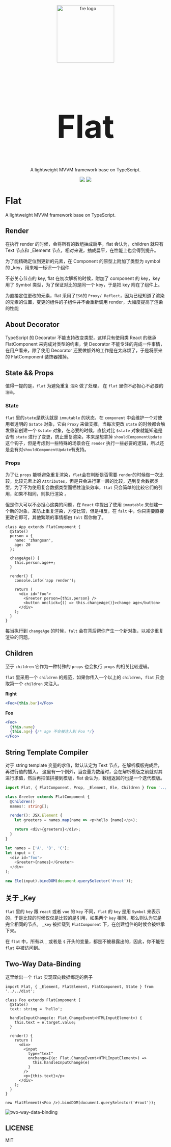 <div>
  <p align="center"><img src="https://github.com/flat-dev-ti/Flat/blob/master/doc/logo.png" alt="fre logo" width="180"></p>
  <h1 align="center" style="font-size:100px;">Flat</h1>
</div>
<p align="center">A lightweight MVVM framework base on TypeScript.</p>
<p align="center">
  <img src="https://img.shields.io/github/license/flat-dev-ti/Flat.svg?style=flat-square">
  <img src="https://img.shields.io/badge/TypeScript-3.2-blue.svg?style=flat-square">
</p>

# Flat

A lightweight MVVM framework base on TypeScript.

## Render

在执行 render 的时候，会将所有的数组抽成扁平，flat 会认为，children 就只有 Text 节点和 \_Elememt 节点，相对来说，抽成扁平，在性能上也会得到提升。

为了能精确定位到更新的元素，在 Component 的原型上附加了类型为 symbol 的 \_key，用来唯一标识一个组件

不必关心节点的 key, flat 在初次解析的时候，附加了 component 的 key，key 用了 Symbol 类型，为了保证对比的是同一个 key，于是把 key 附在了组件上。

为直接定位更改的元素，flat 采用了`ES6`的 `Proxy/ Reflect`，因为已经知道了渲染的元素的位置，变更的组件的子组件并不会重新调用 render，大幅度提高了渲染的性能

## About Decorator

TypeScript 的 Decorator 不能支持改变类型，这样只有使用类 React 的继承 FlatComponent 来完成对类型的约束，使 Decorator 不能专注的完成一件事情，在用户看来，除了使用 Decorator 还要做额外的工作是在太麻烦了，于是将原来的 FlatComponent 装饰器推掉。

## State && Props

值得一提的是，`flat` 为避免重复 `渲染` 做了处理， 在 `flat` 里你不必担心不必要的 `渲染`。

### State

`flat` 里的`state`是默认就是 `immutable` 的状态，在 `component` 中会维护一个对使用者透明的 `$state` 对象，它由 `Proxy` 来做支撑，当每次更改 `state` 的时候都会触发重新创建一个 `$state` 对象，在必要的时候，直接对比 `$state` 对象就能知道是否有 `state` 进行了变更，防止重复渲染，本来是想拿掉 `shouldComponentUpdate`这个钩子，但是考虑到一些特殊的场景会在 `render` 执行一些必要的逻辑，所以还是会有对`shouldComponentUpdate`有支持。

### Props

为了让 `props` 能够避免重复渲染，`flat`会在判断是否需要 `render`的时候做一次比较，比较元素上的 `Attributes`，但是只会进行第一层的比较，遇到复合数据类型，为了不为使用复合数据类型而牺牲渲染效率，`flat` 只会简单的比较它们的引用，如果不相同，则执行渲染 。

但是你大可以不必担心这类的问题，在 `React` 中提出了使用 `immutable` 来创建一个新的对象，来防止重复渲染，方便比较，但是相反，在 `falt` 中，你只需要直接更改它即可，其他繁琐的事情都由 `falt` 帮你做了。

```tsx
class App extends FlatComponent {
  @State()
  person = {
    name: 'zhangsan',
    age: 20
  };

  changeAge() {
    this.person.age++;
  }

  render() {
    console.info('app render');

    return (
      <div id="foo">
        <Greeter person={this.person} />
        <button onclick={() => this.changeAge()}>change age</button>
      </div>
    );
  }
}
```

每当执行到 `changeAge` 的时候，`falt` 会在背后帮你产生一个新对象，以减少重复渲染的问题。

## Children

至于 `children` 它作为一种特殊的 `props` 也会执行 `props` 的相关比较逻辑。

`flat` 里采用一个 `children` 的规范，如果你传入一个以上的 `children`，`flat` 只会取第一个 `children` 来注入。

**Right**

```jsx
<Foo>{this.bar}</Foo>
```

**Foo**

```jsx
<Foo>
  {this.name}
  {this.age} {/* age 不会被注入到 Foo */}
</Foo>
```

## String Template Compiler

对于 string template 变量的求值，默认认定为 Text 节点，在解析模版完成后，再进行值的插入。
这里有一个例外，当变量为数组时，会在解析模版之前就对其进行求值，然后再把值拼接到模版，flat 会认为，数组返回的也是一个迭代模版。

```typescript
import Flat, { FlatComponent, Prop, _Element, Ele, Children } from '../../dist';

class Greeter extends FlatComponent {
  @Children()
  names!: string[];

  render(): JSX.Element {
    let greeters = names.map(name => <p>hello {name}</p>);

    return <div>{greeters}</div>;
  }
}

let names = ['A', 'B', 'C'];
let input = (
  <div id="foo">
    <Greeter>{names}</Greeter>
  </div>
);

new Ele(input).bindDOM(document.querySelector('#root'));
```

## 关于 \_Key

`flat` 里的 `key` 跟 `react` 或者 `vue` 的 `key` 不同，`flat` 的 `key` 是用 `Symbol` 来表示的，于是比较的时候仅仅是比较的是引用，如果两个 `key` 相同，那么则认为它是完全相同的节点。
`_key` 被挂载到 `FlatComponent` 下，在创建组件的时候会被继承下来。

在 `flat` 中，所有以 `_` 或者是 `$` 开头的变量，都是不被暴露出的，因此，你不能在 `flat` 中被访问到。

## Two-Way Data-Binding

这里给出一个 `flat` 实现双向数据绑定的例子

```tsx
import Flat, { _Element, FlatElement, FlatComponent, State } from '../../dist';

class Foo extends FlatComponent {
  @State()
  text: string = 'hello';

  handleInputChange(e: Flat.ChangeEvent<HTMLInputElement>) {
    this.text = e.target.value;
  }

  render() {
    return (
      <div>
        <input
          type="text"
          onchange={(e: Flat.ChangeEvent<HTMLInputElement>) =>
            this.handleInputChange(e)
          }
        />
        <p>{this.text}</p>
      </div>
    );
  }
}

new FlatElement(<Foo />).bindDOM(document.querySelector('#root'));
```

![two-way-data-binding](https://github.com/flat-dev-ti/Flat/blob/master/doc/flat-bind.gif)

## LICENSE

MIT

